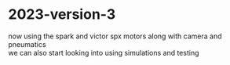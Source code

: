# 2023-version-3
now using the spark and victor spx motors along with camera and pneumatics\
we can also start looking into using simulations and testing 
